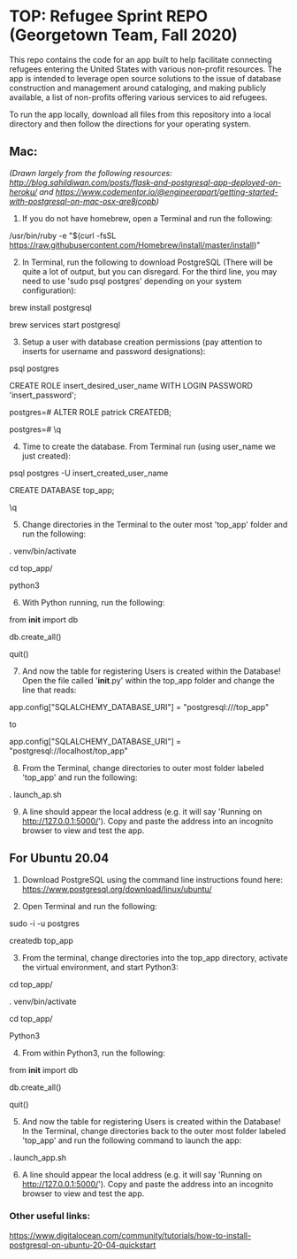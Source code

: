 # TOP: Refugee Sprint REPO (Georgetown Team, Fall 2020)

This repo contains the code for an app built to help facilitate connecting refugees entering the United States with various non-profit resources. The app is intended to leverage open source solutions to the issue of database construction and management around cataloging, and making publicly available, a list of non-profits offering various services to aid refugees.



To run the app locally, download all files from this repository into a local directory and then follow the directions for your operating system.

## Mac: 
*(Drawn largely from the following resources: http://blog.sahildiwan.com/posts/flask-and-postgresql-app-deployed-on-heroku/ and https://www.codementor.io/@engineerapart/getting-started-with-postgresql-on-mac-osx-are8jcopb)*

1. If you do not have homebrew, open a Terminal and run the following:

/usr/bin/ruby -e "$(curl -fsSL https://raw.githubusercontent.com/Homebrew/install/master/install)"

2. In Terminal, run the following to download PostgreSQL (There will be quite a lot of output, but you can disregard. For the third line, you may need to use 'sudo psql postgres' depending on your system configuration):

brew install postgresql

brew services start postgresql

3. Setup a user with database creation permissions (pay attention to inserts for username and password designations):

psql postgres

CREATE ROLE insert_desired_user_name WITH LOGIN PASSWORD 'insert_password';

postgres=# ALTER ROLE patrick CREATEDB; 

postgres=# \q

4. Time to create the database. From Terminal run (using user_name we just created):

psql postgres -U insert_created_user_name

CREATE DATABASE top_app;

\q

5. Change directories in the Terminal to the outer most 'top_app' folder and run the following:

. venv/bin/activate

cd top_app/

python3

6. With Python running, run the following:

from __init__ import db

db.create_all()

quit()

7. And now the table for registering Users is created within the Database! Open the file called '__init__.py' within the top_app folder and change the line that reads: 

app.config["SQLALCHEMY_DATABASE_URI"] = "postgresql:///top_app"

to 

app.config["SQLALCHEMY_DATABASE_URI"] = "postgresql://localhost/top_app"

8. From the Terminal, change directories to outer most folder labeled 'top_app' and run the following:

. launch_ap.sh

9. A line should appear the local address (e.g. it will say 'Running on http://127.0.0.1:5000/'). Copy and paste the address into an incognito browser to view and test the app.




## For Ubuntu 20.04

1. Download PostgreSQL using the command line instructions found here: https://www.postgresql.org/download/linux/ubuntu/

2. Open Terminal and run the following:

sudo -i -u postgres

createdb top_app

3. From the terminal, change directories into the top_app directory, activate the virtual environment, and start Python3:

cd top_app/

. venv/bin/activate

cd top_app/

Python3

4. From within Python3, run the following:

from __init__ import db

db.create_all()

quit()

5. And now the table for registering Users is created within the Database! In the Terminal, change directories back to the outer most folder labeled 'top_app' and run the following command to launch the app:

. launch_app.sh

6. A line should appear the local address (e.g. it will say 'Running on http://127.0.0.1:5000/'). Copy and paste the address into an incognito browser to view and test the app.



### Other useful links:
https://www.digitalocean.com/community/tutorials/how-to-install-postgresql-on-ubuntu-20-04-quickstart